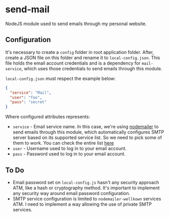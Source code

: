 # send-mail
NodeJS module used to send emails through my personal website.

## Configuration

It's necessary to create a `config` folder in root application folder. After, create a JSON file on this folder and rename it to `local-config.json`.
This file holds the email account credentials and is a dependency for `mail-service`, which uses those credentials to send emails through this module. 

`local-config.json` must respect the example below:

```json
{
  "service": "Mail",
  "user": "foo",
  "pass": "secret"
}
```

Where configured attributes represents:

- `service` - Email service name. 
In this case, we're using [nodemailer](https://github.com/andris9/Nodemailer) to send emails through this module, which 
automatically configures SMTP server based on its supported service list. 
So we need to pick some of them to work. You can check the entire list [here](https://github.com/andris9/nodemailer-wellknown#supported-services)
- `user` - Username used to log in to your email account.
- `pass` - Password used to log in to your email account.

## To Do

- Email password set on `local-config.js` hasn't any security approach ATM, like a hash or cryptography method. 
It's important to implement any security way around email password configuration.
- SMTP service configuration is limited to `nodemailer-wellkown` services ATM. 
I need to implement a way allowing the use of private SMTP services.
